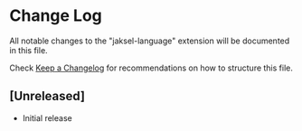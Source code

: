 # Change Log

All notable changes to the "jaksel-language" extension will be documented in this file.

Check [Keep a Changelog](http://keepachangelog.com/) for recommendations on how to structure this file.

## [Unreleased]

- Initial release